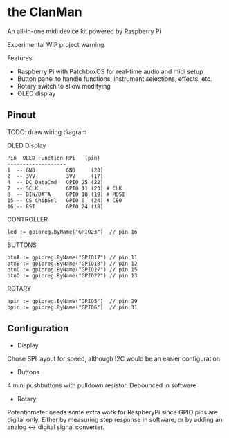 # the ClanMan

An all-in-one midi device kit powered by Raspberry Pi

Experimental WIP project warning

Features:
* Raspberry Pi with PatchboxOS for real-time audio and midi setup
* Button panel to handle functions, instrument selections, effects, etc.
* Rotary switch to allow modifying
* OLED display

## Pinout

TODO: draw wiring diagram

OLED Display

    Pin  OLED Function RPi   (pin)
    -------------------
    1  -- GND          GND     (20)
    2  -- 3VV          3VV     (17)
    4  -- DC DataCmd   GPIO 25 (22)
    7  -- SCLK         GPIO 11 (23) # CLK
    8  -- DIN/DATA     GPIO 10 (19) # MOSI
    15 -- CS ChipSel   GPIO 8  (24) # CE0
    16 -- RST          GPIO 24 (18)

CONTROLLER

    led := gpioreg.ByName("GPIO23")  // pin 16

BUTTONS

    btnA := gpioreg.ByName("GPIO17") // pin 11
    btnB := gpioreg.ByName("GPIO18") // pin 12
    btnC := gpioreg.ByName("GPIO27") // pin 15
    btnD := gpioreg.ByName("GPIO22") // pin 13

ROTARY

    apin := gpioreg.ByName("GPIO5")  // pin 29
    bpin := gpioreg.ByName("GPIO6")  // pin 31


## Configuration

* Display

Chose SPI layout for speed, although I2C would be an easier configuration

* Buttons

4 mini pushbuttons with pulldown resistor. Debounced in software


* Rotary

Potentiometer needs some extra work for RaspberyPi since GPIO pins are digital only.
Either by measuring step response in software, or by adding an analog <-> digital signal converter.
